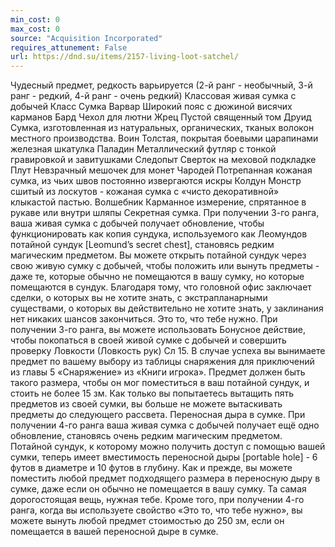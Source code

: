```yaml
---
min_cost: 0
max_cost: 0
source: "Acquisition Incorporated"
requires_attunement: False
url: https://dnd.su/items/2157-living-loot-satchel/
---
```


Чудесный предмет, редкость варьируется (2-й ранг - необычный, 3-й ранг - редкий, 4-й ранг - очень редкий)
Классовая живая сумка с добычей
Класс
Сумка
Варвар
Широкий пояс с дюжиной висячих карманов
Бард
Чехол для лютни
Жрец
Пустой священный том
Друид
Сумка, изготовленная из натуральных, органических, тканых волокон местного производства.
Воин
Толстая, покрытая боевыми царапинами железная шкатулка
Паладин
Металлический футляр с тонкой гравировкой и завитушками
Следопыт
Сверток на меховой подкладке
Плут
Невзрачный мешочек для монет
Чародей
Потрепанная кожаная сумка, из чьих швов постоянно извергаются искры
Колдун
Монстр сшитый из лоскутов - кожаная сумка с «чисто декоративной» клыкастой пастью.
Волшебник
Карманное измерение, спрятанное в рукаве или внутри шляпы
Секретная сумка. При получении 3-го ранга, ваша живая сумка с добычей получает обновление, чтобы функционировать как копия сундука, используемого как Леомундов потайной сундук [Leomund’s secret chest], становясь редким магическим предметом. Вы можете открыть потайной сундук через свою живую сумку с добычей, чтобы положить или вынуть предметы - даже те, которые обычно не помещаются в вашу сумку, но которые помещаются в сундук. Благодаря тому, что головной офис заключает сделки, о которых вы не хотите знать, с экстрапланарными существами, о которых вы действительно не хотите знать, у заклинания нет никаких шансов закончиться.
Это то, что тебе нужно. При получении 3-го ранга, вы можете использовать Бонусное действие, чтобы покопаться в своей живой сумке с добычей и совершить проверку Ловкости (Ловкость рук) Сл 15. В случае успеха вы вынимаете предмет по вашему выбору из таблицы снаряжения для приключений из главы 5 «Снаряжение» из «Книги игрока». Предмет должен быть такого размера, чтобы он мог поместиться в ваш потайной сундук, и стоить не более 15 зм. Как только вы попытаетесь вытащить пять предметов из своей сумки, вы больше не можете вытаскивать предметы до следующего рассвета.
Переносная дыра в сумке. При получении 4-го ранга ваша живая сумка с добычей получает ещё одно обновление, становясь очень редким магическим предметом. Потайной сундук, к которому можно получить доступ с помощью вашей сумки, теперь имеет вместимость переносной дыры [portable hole] - 6 футов в диаметре и 10 футов в глубину. Как и прежде, вы можете поместить любой предмет подходящего размера в переносную дыру в сумке, даже если он обычно не помещается в вашу сумку.
Та самая дорогостоящая вещь, нужная тебе. Кроме того, при получении 4-го ранга, когда вы используете свойство «Это то, что тебе нужно», вы можете вынуть любой предмет стоимостью до 250 зм, если он помещается в вашей переносной дыре в сумке.